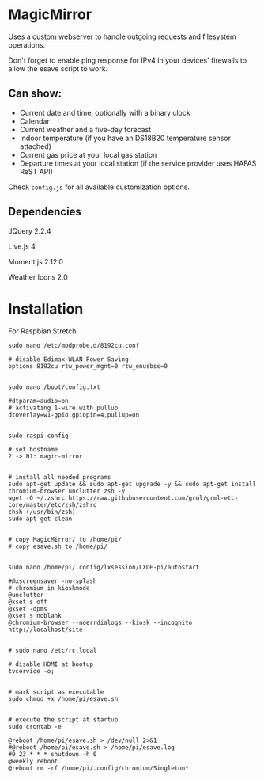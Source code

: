 # MagicMirror
Uses a [custom webserver](https://github.com/nilswende/MagicMirror-server) to handle outgoing requests and filesystem operations.

Don't forget to enable ping response for IPv4 in your devices' firewalls to allow the esave script to work.

## Can show:
- Current date and time, optionally with a binary clock
- Calendar
- Current weather and a five-day forecast
- Indoor temperature (if you have an DS18B20 temperature sensor attached)
- Current gas price at your local gas station
- Departure times at your local station (if the service provider uses HAFAS ReST API)

Check `config.js` for all available customization options.

## Dependencies

JQuery 2.2.4

Live.js 4

Moment.js 2.12.0

Weather Icons 2.0

# Installation
For Raspbian Stretch.

	sudo nano /etc/modprobe.d/8192cu.conf

	# disable Edimax-WLAN Power Saving
	options 8192cu rtw_power_mgnt=0 rtw_enusbss=0


	sudo nano /boot/config.txt

	#dtparam=audio=on
	# activating 1-wire with pullup
	dtoverlay=w1-gpio,gpiopin=4,pullup=on


	sudo raspi-config

	# set hostname
	2 -> N1: magic-mirror


	# install all needed programs
	sudo apt-get update && sudo apt-get upgrade -y && sudo apt-get install chromium-browser unclutter zsh -y
	wget -O ~/.zshrc https://raw.githubusercontent.com/grml/grml-etc-core/master/etc/zsh/zshrc
	chsh (/usr/bin/zsh)
	sudo apt-get clean


	# copy MagicMirror/ to /home/pi/
	# copy esave.sh to /home/pi/


	sudo nano /home/pi/.config/lxsession/LXDE-pi/autostart

	#@xscreensaver -no-splash
	# chromium in kioskmode
	@unclutter
	@xset s off
	@xset -dpms
	@xset s noblank
	@chromium-browser --noerrdialogs --kiosk --incognito http://localhost/site


	# sudo nano /etc/rc.local

	# disable HDMI at bootup
	tvservice -o;


	# mark script as executable
	sudo chmod +x /home/pi/esave.sh


	# execute the script at startup
	sudo crontab -e

	@reboot /home/pi/esave.sh > /dev/null 2>&1
	#@reboot /home/pi/esave.sh > /home/pi/esave.log
	#0 23 * * * shutdown -h 0
	@weekly reboot
	@reboot rm -rf /home/pi/.config/chromium/Singleton*
